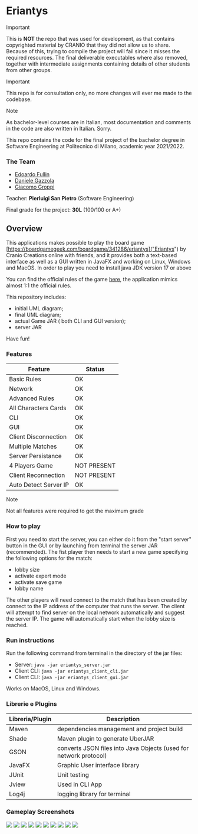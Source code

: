 # Eriantys 

> [!IMPORTANT]  
> This is **NOT** the repo that was used for development, as that contains copyrighted material by CRANIO that they did not allow us to share. Because of this, trying to compile the project will fail since it misses the required resources. The final deliverable executables where also removed, together with intermediate assignments containing details of other students from other groups.

> [!IMPORTANT]  
> This repo is for consultation only, no more changes will ever me made to the codebase.

> [!NOTE]  
> As bachelor-level courses are in Italian, most documentation and comments in the code are also written in Italian. Sorry.

This repo contains the code for the final project of the bachelor degree in Software Engineering at Politecnico di Milano, academic year 2021/2022. <br/>

### The Team
* [Edoardo Fullin](https://github.com/edofullin)
* [Daniele Gazzola](https://github.com/DanieleGazzola/DanieleGazzola)
* [Giacomo Groppi](https://github.com/GiacomoGroppii)

Teacher: **Pierluigi San Pietro** (Software Engineering)

Final grade for the project: **30L** (100/100 or A+)

## Overview

This applications makes possible to play the board game [https://boardgamegeek.com/boardgame/341286/eriantys]("Eriantys") by Cranio Creations online with friends, and it provides both a text-based interface as well as a GUI written in JavaFX and working on Linux, Windows and MacOS.
In order to play you need to install java JDK version 17 or above

You can find the official rules of the game [here](https://www.craniocreations.it/wp-content/uploads/2021/11/Eriantys_ITA_bassa.pdf), the application mimics almost 1:1 the official rules.

This repository includes:
* initial UML diagram;
* final UML diagram;
* actual Game JAR ( both CLI and GUI version);
* server JAR

Have fun!

### Features 

| Feature               | Status      |
| --------------------- | ----------- |
| Basic Rules           | OK          |
| Network               | OK          |
| Advanced Rules        | OK          |
| All Characters Cards  | OK          |
| CLI                   | OK          |
| GUI                   | OK          |
| Client Disconnection  | OK          |
| Multiple Matches      | OK          |
| Server Persistance    | OK          |
| 4 Players Game        | NOT PRESENT |
| Client Reconnection   | NOT PRESENT |
| Auto Detect Server IP | OK          |

> [!NOTE]  
> Not all features were required to get the maximum grade

### How to play
First you need to start the server, you can either do it from the "start server" button in the GUI or by launching from terminal the server JAR (recommended).
The fist player then needs to start a new game specifying the following options for the match:
* lobby size
* activate expert mode
* activate save game 
* lobby name

The other players will need connect to the match that has been created by connect to the IP address of the computer that runs the server.
The client will attempt to find server on the local network automatically and suggest the server IP. 
The game will automatically start when the lobby size is reached.

### Run instructions
Run the following command from terminal in the directory of the jar files:
- Server: `java -jar eriantys_server.jar` 
- Client CLI: `java -jar eriantys_client_cli.jar` 
- Client CLI: `java -jar eriantys_client_gui.jar`    

Works on MacOS, Linux and Windows.

### Librerie e Plugins

| Libreria/Plugin | Description                                                       |
| --------------- | ----------------------------------------------------------------- |
| Maven           | dependencies management and project build                         |
| Shade           | Maven plugin to generate UberJAR                                  |
| GSON            | converts JSON files into Java Objects (used for network protocol) |
| JavaFX          | Graphic User interface library                                    |
| JUnit           | Unit testing                                                      |
| Jview           | Used in CLI App                                                   |
| Log4j           | logging library for terminal                                      |

### Gameplay Screenshots
![](deliveries/final/img/LoginGUI.png?raw=true)
![](deliveries/final/img/connectionOption.png?raw=true)
![](deliveries/final/img/main2p.png?raw=true)
![](deliveries/final/img/main3p.png?raw=true)
![](deliveries/final/img/Assistant.png?raw=true)
![](deliveries/final/img/Character.png?raw=true)
![](deliveries/final/img/Island.png?raw=true)
![](deliveries/final/img/cli_move_student.png?raw=true)
![](deliveries/final/img/cli_move_mn.png?raw=true)
![](deliveries/final/img/cli_cloud.png?raw=true)